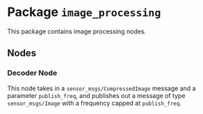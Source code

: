 # Package `image_processing`

This package contains image processing nodes.

## Nodes

### Decoder Node

This node takes in a `sensor_msgs/CompressedImage` message and a 
parameter `publish_freq`, and publishes out a message of type 
`sensor_msgs/Image` with a frequency capped at `publish_freq`.
